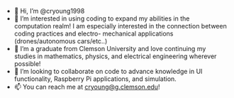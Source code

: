 - 👋 Hi, I’m @cryoung1998
- 👀 I’m interested in using coding to expand my abilities in the computation realm! I am especially interested in the connection between coding practices and electro-
mechanical applications (drones/autonomous cars/etc..)
- 🌱 I’m a graduate from Clemson University and love continuing my studies in mathematics, physics, and electrical engineering wherever possible!
- 💞️ I’m looking to collaborate on code to advance knowledge in UI functionality, Raspberry Pi applications, and simulation.
- 📫 You can reach me at cryoung@g.clemson.edu!

<!---
cryoung1998/cryoung1998 is a ✨ special ✨ repository because its `README.md` (this file) appears on your GitHub profile.
You can click the Preview link to take a look at your changes.
--->
